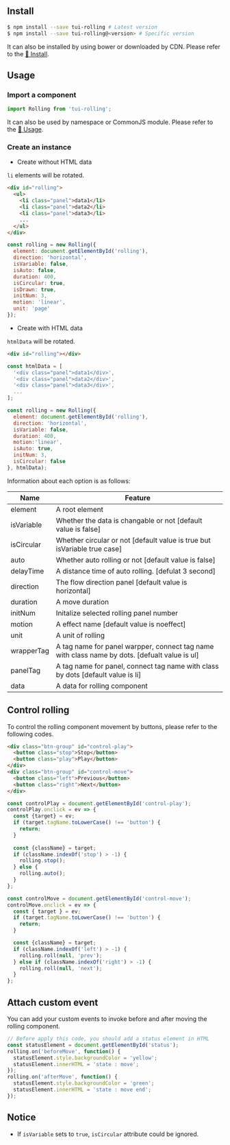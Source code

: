 ## Install

``` sh
$ npm install --save tui-rolling # Latest version
$ npm install --save tui-rolling@<version> # Specific version
```

It can also be installed by using bower or downloaded by CDN. Please refer to the [💾 Install](https://github.com/nhn/tui.rolling#-install).

## Usage

### Import a component

```javascript
import Rolling from 'tui-rolling';
```

It can also be used by namespace or CommonJS module. Please refer to the [🔨 Usage](https://github.com/nhn/tui.rolling#-usage).

### Create an instance

* Create without HTML data

`li` elements will be rotated.

```html
<div id="rolling">
  <ul>
    <li class="panel">data1</li>
    <li class="panel">data2</li>
    <li class="panel">data3</li>
    ...
  </ul>
</div>
```

```javascript
const rolling = new Rolling({
  element: document.getElementById('rolling'),
  direction: 'horizontal',
  isVariable: false,
  isAuto: false,
  duration: 400,
  isCircular: true,
  isDrawn: true,
  initNum: 3,
  motion: 'linear',
  unit: 'page'
});
```

* Create with HTML data

`htmlData` will be rotated.

```html
<div id="rolling"></div>
```

```javascript
const htmlData = [
  '<div class="panel">data1</div>',
  '<div class="panel">data2</div>',
  '<div class="panel">data3</div>',
  ...
];

const rolling = new Rolling({
  element: document.getElementById('rolling'),
  direction: 'horizontal',
  isVariable: false,
  duration: 400,
  motion:'linear',
  isAuto: true,
  initNum: 3,
  isCircular: false
}, htmlData);
```

Information about each option is as follows:

| Name  | Feature   |
|-------|-----------|
| element | A root element |
| isVariable | Whether the data is changable or not [default value is false] |
| isCircular | Whether circular or not [default value is true but isVariable true case] |
| auto | Whether auto rolling or not [default value is false] |
| delayTime | A distance time of auto rolling. [defulat 3 second] |
| direction | The flow direction panel [default value is horizontal] |
| duration | A move duration |
| initNum | Initalize selected rolling panel number |
| motion | A effect name [default value is noeffect] |
| unit | A unit of rolling |
| wrapperTag | A tag name for panel warpper, connect tag name with class name by dots. [defualt value is ul] |
| panelTag | A tag name for panel, connect tag name with class by dots [default value is li] |
| data | A data for rolling component |

## Control rolling

To control the rolling component movement by buttons, please refer to the following codes.

```html
<div class="btn-group" id="control-play">
  <button class="stop">Stop</button>
  <button class="play">Play</button>
</div>
<div class="btn-group" id="control-move">
  <button class="left">Previous</button>
  <button class="right">Next</button>
</div>
```

```javascript
const controlPlay = document.getElementById('control-play');
controlPlay.onclick = ev => {
  const {target} = ev;
  if (target.tagName.toLowerCase() !== 'button') {
    return;
  }
  
  const {className} = target;
  if (className.indexOf('stop') > -1) {
    rolling.stop();
  } else {
    rolling.auto();
  }
};

const controlMove = document.getElementById('control-move');
controlMove.onclick = ev => {
  const { target } = ev;
  if (target.tagName.toLowerCase() !== 'button') {
    return;
  }

  const {className} = target;
  if (className.indexOf('left') > -1) {
    rolling.roll(null, 'prev');
  } else if (className.indexOf('right') > -1) {
    rolling.roll(null, 'next');
  }
};
```

## Attach custom event

You can add your custom events to invoke before and after moving the rolling component.

```javascript
// Before apply this code, you should add a status element in HTML
const statusElement = document.getElementById('status');
rolling.on('beforeMove', function() {
  statusElement.style.backgroundColor = 'yellow';
  statusElement.innerHTML = 'state : move';
});
rolling.on('afterMove', function() {
  statusElement.style.backgroundColor = 'green';
  statusElement.innerHTML = 'state : move end';
});
```

## Notice

* If `isVariable` sets to `true`, `isCircular` attribute could be ignored.
